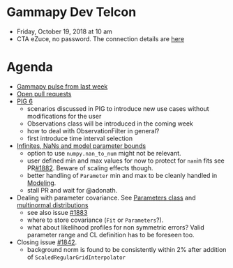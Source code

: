 # Gammapy Dev Telcon

* Friday, October 19, 2018 at 10 am
* CTA eZuce, no password.  The connection details are [here](../2018-10-12/ezuce.txt)

# Agenda

* [Gammapy pulse from last week](https://github.com/gammapy/gammapy/pulse)
* [Open pull requests](https://github.com/gammapy/gammapy/pulls)
* [PIG 6](https://github.com/gammapy/gammapy/pull/1877)
    * scenarios discussed in PIG to introduce new use cases without modifications for the user
    * Observations class will be introduced in the coming week
    * how to deal with ObservationFilter in general?
    * first introduce time interval selection
* [Infinites, NaNs and model parameter bounds](https://github.com/gammapy/gammapy/pull/1881)
    * option to use `numpy.nan_to_num` might not be relevant.
    * user defined min and max values for now to protect for `nan`in fits see PR[#1882](https://github.com/gammapy/gammapy/issues/1842). Beware of scaling effects though.
    * better handling of `Parameter` min and max to be cleanly handled in [Modeling](https://github.com/gammapy/gammapy/projects/7).   
    * stall PR and wait for @adonath.
* Dealing with parameter covariance. See [Parameters class](https://docs.gammapy.org/0.8/api/gammapy.utils.fitting.Parameters.html) and [multinormal distributions](https://multinorm.readthedocs.io/)
    * see also issue [#1883](https://github.com/gammapy/gammapy/issues/1883)
    * where to store covariance (`Fit` or `Parameters`?). 
    * what about likelihood profiles for non symmetric errors? Valid parameter range and CL definition has to be foreseen too.
* Closing issue [#1842](https://github.com/gammapy/gammapy/issues/1842). 
    * background norm is found to be consistently within 2% after addition of `ScaledRegularGridInterpolator`

